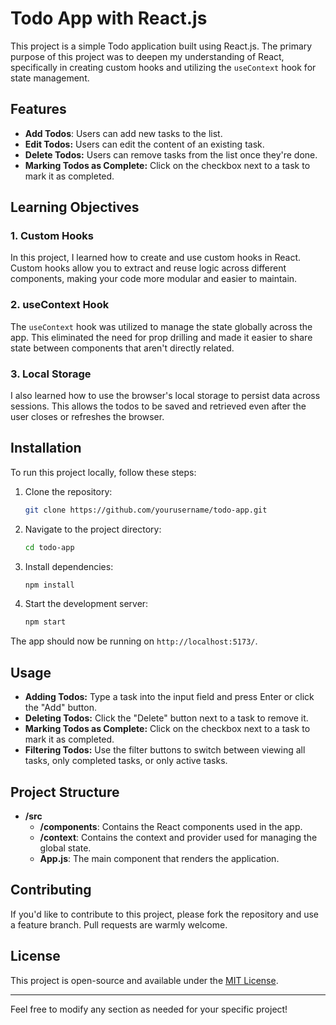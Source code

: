 
# Todo App with React.js

This project is a simple Todo application built using React.js. The primary purpose of this project was to deepen my understanding of React, specifically in creating custom hooks and utilizing the `useContext` hook for state management.

## Features

- **Add Todos**: Users can add new tasks to the list.
- **Edit Todos:** Users can edit the content of an existing task. 
- **Delete Todos:** Users can remove tasks from the list once they're done.
- **Marking Todos as Complete:** Click on the checkbox next to a task to mark it as completed.
## Learning Objectives

### 1. Custom Hooks
In this project, I learned how to create and use custom hooks in React. Custom hooks allow you to extract and reuse logic across different components, making your code more modular and easier to maintain.

### 2. useContext Hook
The `useContext` hook was utilized to manage the state globally across the app. This eliminated the need for prop drilling and made it easier to share state between components that aren't directly related.

### 3. Local Storage
I also learned how to use the browser's local storage to persist data across sessions. This allows the todos to be saved and retrieved even after the user closes or refreshes the browser.

## Installation

To run this project locally, follow these steps:

1. Clone the repository:
   ```bash
   git clone https://github.com/yourusername/todo-app.git
   ```

2. Navigate to the project directory:
   ```bash
   cd todo-app
   ```

3. Install dependencies:
   ```bash
   npm install
   ```

4. Start the development server:
   ```bash
   npm start
   ```

The app should now be running on `http://localhost:5173/`.

## Usage

- **Adding Todos:** Type a task into the input field and press Enter or click the "Add" button.
- **Deleting Todos:** Click the "Delete" button next to a task to remove it.
- **Marking Todos as Complete:** Click on the checkbox next to a task to mark it as completed.
- **Filtering Todos:** Use the filter buttons to switch between viewing all tasks, only completed tasks, or only active tasks.

## Project Structure

- **/src**
  - **/components**: Contains the React components used in the app.
  - **/context**: Contains the context and provider used for managing the global state.
  - **App.js**: The main component that renders the application.


## Contributing

If you'd like to contribute to this project, please fork the repository and use a feature branch. Pull requests are warmly welcome.

## License

This project is open-source and available under the [MIT License](LICENSE).

---

Feel free to modify any section as needed for your specific project!

